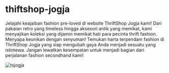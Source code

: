 # thiftshop-jogja

Jelajahi keajaiban fashion pre-loved di website ThriftShop Jogja kami! Dari pakaian retro yang timeless hingga aksesori antik yang memikat, kami menyajikan koleksi yang dijamin memikat hati para pecinta thrift fashion.
Menyapa keunikan dengan senyuman! Temukan harta terpendam fashion di ThriftShop Jogja yang siap mengubah gaya Anda menjadi sesuatu yang istimewa. Jangan lewatkan kesempatan untuk menjadi bagian dari perjalanan fashion secondhand kami!


 ![tsjogja](https://github.com/bagusrizkisetiawan/thiftshop-jogja/assets/117562577/30c424c1-c777-4ed5-b7b9-467a2fa25180)
